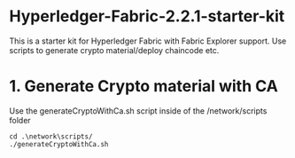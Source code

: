 # Hyperledger-Fabric-2.2.1-starter-kit
This is a starter kit for Hyperledger Fabric with Fabric Explorer support. Use scripts to generate crypto material/deploy chaincode etc.

# 1. Generate Crypto material with CA
Use the generateCryptoWithCa.sh script inside of the /network/scripts folder
```
cd .\network\scripts/
./generateCryptoWithCa.sh
```
